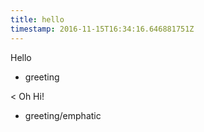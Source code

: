 ```yaml
---
title: hello
timestamp: 2016-11-15T16:34:16.646881751Z
---
```


Hello
* greeting

< Oh Hi!
* greeting/emphatic
